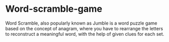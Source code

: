 # Word-scramble-game
Word Scramble, also popularly known as Jumble is a word puzzle game based on the concept of anagram, where you have to rearrange the letters to reconstruct a meaningful word, with the help of given clues for each set.
